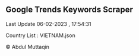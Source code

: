 

## Google Trends Keywords Scraper 
 
Last Update 06-02-2023 , 17:54:31

Country List :
VIETNAM.json



© Abdul Muttaqin 
